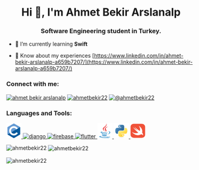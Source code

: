 <h1 align="center">Hi 👋, I'm Ahmet Bekir Arslanalp</h1>
<h3 align="center">Software Engineering student in Turkey.</h3>

- 🌱 I’m currently learning **Swift**

- 📄 Know about my experiences [https://www.linkedin.com/in/ahmet-bekir-arslanalp-a659b7207/](https://www.linkedin.com/in/ahmet-bekir-arslanalp-a659b7207/)

<h3 align="left">Connect with me:</h3>
<p align="left">
<a href="https://linkedin.com/in/ahmet bekir arslanalp" target="blank"><img align="center" src="https://raw.githubusercontent.com/rahuldkjain/github-profile-readme-generator/master/src/images/icons/Social/linked-in-alt.svg" alt="ahmet bekir arslanalp" height="30" width="40" /></a>
<a href="https://www.hackerrank.com/ahmetbekir22" target="blank"><img align="center" src="https://raw.githubusercontent.com/rahuldkjain/github-profile-readme-generator/master/src/images/icons/Social/hackerrank.svg" alt="ahmetbekir22" height="30" width="40" /></a>
<a href="https://www.hackerearth.com/@ahmetbekir22" target="blank"><img align="center" src="https://raw.githubusercontent.com/rahuldkjain/github-profile-readme-generator/master/src/images/icons/Social/hackerearth.svg" alt="@ahmetbekir22" height="30" width="40" /></a>
</p>

<h3 align="left">Languages and Tools:</h3>
<p align="left"> <a href="https://www.cprogramming.com/" target="_blank" rel="noreferrer"> <img src="https://raw.githubusercontent.com/devicons/devicon/master/icons/c/c-original.svg" alt="c" width="40" height="40"/> </a> <a href="https://www.djangoproject.com/" target="_blank" rel="noreferrer"> <img src="https://cdn.worldvectorlogo.com/logos/django.svg" alt="django" width="40" height="40"/> </a> <a href="https://firebase.google.com/" target="_blank" rel="noreferrer"> <img src="https://www.vectorlogo.zone/logos/firebase/firebase-icon.svg" alt="firebase" width="40" height="40"/> </a> <a href="https://flutter.dev" target="_blank" rel="noreferrer"> <img src="https://www.vectorlogo.zone/logos/flutterio/flutterio-icon.svg" alt="flutter" width="40" height="40"/> </a> <a href="https://www.java.com" target="_blank" rel="noreferrer"> <img src="https://raw.githubusercontent.com/devicons/devicon/master/icons/java/java-original.svg" alt="java" width="40" height="40"/> </a> <a href="https://www.python.org" target="_blank" rel="noreferrer"> <img src="https://raw.githubusercontent.com/devicons/devicon/master/icons/python/python-original.svg" alt="python" width="40" height="40"/> </a> <a href="https://developer.apple.com/swift/" target="_blank" rel="noreferrer"> <img src="https://raw.githubusercontent.com/devicons/devicon/master/icons/swift/swift-original.svg" alt="swift" width="40" height="40"/> </a> </p>

<p><img align="left" src="https://github-readme-stats.vercel.app/api/top-langs?username=ahmetbekir22&show_icons=true&locale=en&layout=compact" alt="ahmetbekir22" /></p>

<p>&nbsp;<img align="center" src="https://github-readme-stats.vercel.app/api?username=ahmetbekir22&show_icons=true&locale=en" alt="ahmetbekir22" /></p>

<p><img align="center" src="https://github-readme-streak-stats.herokuapp.com/?user=ahmetbekir22&" alt="ahmetbekir22" /></p>
